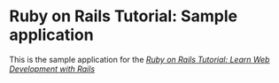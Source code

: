 # Ruby on Rails Tutorial: Sample application

This is the sample application for the [*Ruby on Rails Tutorial: Learn Web
Development with Rails*](http://www.railstutorial.org)
